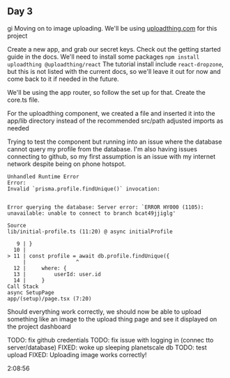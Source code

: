 ## Day 3
gi
Moving on to image uploading.
We'll be using [uploadthing.com](uploadthing.com) for this project

Create a new app, and grab our secret keys.
Check out the getting started guide in the docs. We'll need to install some packages
`npm install uploadthing @uploadthing/react`
The tutorial install include `react-dropzone`, but this is not listed with the current docs, so we'll leave it out for now and come back to it if needed in the future.

We'll be using the app router, so follow the set up for that. Create the core.ts file.

For the uploadthing component, we created a file and inserted it into the app/lib directory instead of the recommended src/path
adjusted imports as needed

Trying to test the component but running into an issue where the database cannot query my profile from the database.
I'm also having issues connecting to github, so my first assumption is an issue with my internet network despite being on phone hotspot.

```
Unhandled Runtime Error
Error:
Invalid `prisma.profile.findUnique()` invocation:


Error querying the database: Server error: `ERROR HY000 (1105): unavailable: unable to connect to branch bcat49jjiglg'

Source
lib/initial-profile.ts (11:20) @ async initialProfile

   9 | }
  10 |
> 11 | const profile = await db.profile.findUnique({
     |                ^
  12 |     where: {
  13 |         userId: user.id
  14 |     }
Call Stack
async SetupPage
app/(setup)/page.tsx (7:20)
```
Should everything work correctly, we should now be able to upload something like an image to the upload thing page and see it displayed on the project dashboard

TODO: fix github credentials
TODO: fix issue with logging in (connec tto server/database)
FIXED: woke up sleeping planetscale db
TODO: test upload
FIXED: Uploading image works correctly!

2:08:56
